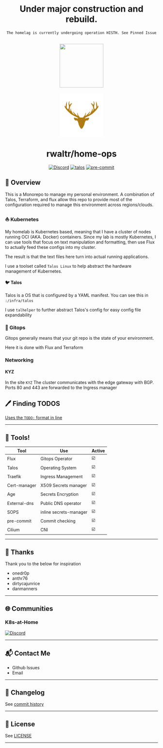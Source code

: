 <!-- Header -->
<div align="center">

# Under major construction and rebuild.

    The homelag is currently undergoing operation HISTH. See Pinned Issue

## <img src="https://external-content.duckduckgo.com/iu/?u=http%3A%2F%2Fvignette3.wikia.nocookie.net%2Ffossils-archeology%2Fimages%2Fd%2Fdf%2FPatrick_star.png%2Frevision%2Flatest%3Fcb%3D20160401153603&f=1&nofb=1&ipt=41964821b231f453e9d0e60b9af655c8566587350449513761e03ff04ab50e66&ipo=images" align="center" width="144px" height="144px"/>

<img src="https://raw.githubusercontent.com/rwaltr/branding/master/vector/logoisolated.png" align="center" width="144px" height="144px"/>

# rwaltr/home-ops

</div>

<!-- Shields -->
<div align="center">

[![Discord](https://img.shields.io/discord/673534664354430999?style=for-the-badge&label=discord&logo=discord&logoColor=white)](https://discord.gg/k8s-at-home)
[![talos](https://img.shields.io/badge/talos-installed-brightgreen?style=for-the-badge)](https://www.talos.dev/)
[![pre-commit](https://img.shields.io/badge/pre--commit-enabled-brightgreen?logo=pre-commit&logoColor=white&style=for-the-badge)](https://github.com/pre-commit/pre-commit)

</div>

<!-- Main Description -->

## 📖 Overview

This is a Monorepo to manage my personal environment. A combination of Talos, Terraform, and flux allow this repo to provide most of the configuration required to manage this environment across regions/clouds.

### ⛵ Kubernetes

My homelab is Kubernetes based, meaning that I have a cluster of nodes running OCI (AKA. Docker) containers. Since my lab is mostly Kubernetes, I can use tools that focus on text manipulation and formatting, then use Flux to actually feed these configs into my cluster.

The result is that the text files here turn into actual running applications.

I use a toolset called `Talos Linux` to help abstract the hardware management of Kubernetes.

#### 🐦 Talos

Talos is a OS that is configured by a YAML manifest. You can see this in `:/infra/talos`

I use `talhelper` to further abstract Talos's config for easy config file expandability

### 🐧 Gitops

Gitops generally means that your git repo is the state of your environment.

Here it is done with Flux and Terraform

### Networking

#### KYZ

In the site `KYZ` The cluster communicates with the edge gateway with BGP. Ports 80 and 443 are forwarded to the Ingress manager

<!-- TODO items -->

## 🖊️ Finding TODOS

<!-- prosemd: ignore -->

[Uses the `TODO:` format in line](https://github.com/rwaltr/home-ops/search?q=TODO%3A)

---

<!-- Tools -->

## 🧰 Tools!

| Tool         | Use                    | Active |
| ------------ | ---------------------- | ------ |
| Flux         | Gitops Operator        | ☑️     |
| Talos        | Operating System       | ☑️     |
| Traefik      | Ingress Management     | ☑️     |
| Cert-manager | X509 Secrets manager   | ☑️     |
| Age          | Secrets Encryption     | ☑️     |
| External-dns | Public DNS operator    | ☑️     |
| SOPS         | inline secrets-manager | ☑️     |
| pre-commit   | Commit checking        | ☑️     |
| Cilium       | CNI                    | ☑️     |

---

<!-- Thanks -->

## 🤟 Thanks

Thank you to the below for inspiration

- onedr0p
- anthr76
- dirtycajunrice
- danmanners

---

<!-- Communities -->

## 🌐 Communities

### K8s-at-Home

[![Discord](https://img.shields.io/discord/673534664354430999?style=for-the-badge&label=discord&logo=discord&logoColor=white)](https://discord.gg/k8s-at-home)

---

<!-- Contact -->

## 📬 Contact Me

- Github Issues
- Email

---

## 📜 Changelog

See [commit history](https://github.com/rwaltr/home-ops/commits/master)

---

## 🔏 License

See [LICENSE](./LICENSE)

---
